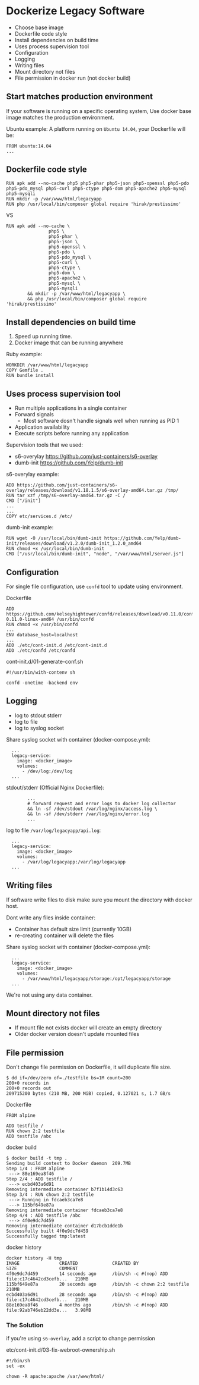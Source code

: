 # Dockerize Legacy Software

* Choose base image
* Dockerfile code style
* Install dependencies on build time
* Uses process supervision tool
* Configuration
* Logging
* Writing files
* Mount directory not files
* File permission in docker run (not docker build)

## Start matches production environment

If your software is running on a specific operating system,
Use docker base image matches the production environment.

Ubuntu example:
A platform running on `Ubuntu 14.04`, your Dockerfile will be:
```
FROM ubuntu:14.04
...
```

## Dockerfile code style

```
RUN apk add --no-cache php5 php5-phar php5-json php5-openssl php5-pdo php5-pdo_mysql php5-curl php5-ctype php5-dom php5-apache2 php5-mysql php5-mysqli
RUN mkdir -p /var/www/html/legacyapp
RUN php /usr/local/bin/composer global require 'hirak/prestissimo'
```
VS
```
RUN apk add --no-cache \
                php5 \
                php5-phar \
                php5-json \
                php5-openssl \
                php5-pdo \
                php5-pdo_mysql \
                php5-curl \
                php5-ctype \
                php5-dom \
                php5-apache2 \
                php5-mysql \
                php5-mysqli
        && mkdir -p /var/www/html/legacyapp \
        && php /usr/local/bin/composer global require 'hirak/prestissimo'
```

## Install dependencies on build time

1. Speed up running time.
2. Docker image that can be running anywhere

Ruby example:
```
WORKDIR /var/www/html/legacyapp
COPY Gemfile .
RUN bundle install
```

## Uses process supervision tool

- Run multiple applications in a single container
- Forward signals
  * Most software dosn't handle signals well when running as PID 1
- Application availability
- Execute scripts before running any application

Supervision tools that we used:
- s6-overylay https://github.com/just-containers/s6-overlay
- dumb-init https://github.com/Yelp/dumb-init

s6-overylay example:
```
ADD https://github.com/just-containers/s6-overlay/releases/download/v1.18.1.5/s6-overlay-amd64.tar.gz /tmp/
RUN tar xzf /tmp/s6-overlay-amd64.tar.gz -C /
CMD ["/init"]
...
...
COPY etc/services.d /etc/
```

dumb-init example:
```
RUN wget -O /usr/local/bin/dumb-init https://github.com/Yelp/dumb-init/releases/download/v1.2.0/dumb-init_1.2.0_amd64
RUN chmod +x /usr/local/bin/dumb-init
CMD ["/usr/local/bin/dumb-init", "node", "/var/www/html/server.js"]
```

## Configuration

For single file configuration, use `confd` tool to update using environment.

Dockerfile
```
ADD https://github.com/kelseyhightower/confd/releases/download/v0.11.0/confd-0.11.0-linux-amd64 /usr/bin/confd
RUN chmod +x /usr/bin/confd
...
ENV database_host=localhost
...
ADD ./etc/cont-init.d /etc/cont-init.d
ADD ./etc/confd /etc/confd
```

cont-init.d/01-generate-conf.sh
```
#!/usr/bin/with-contenv sh

confd -onetime -backend env
```

## Logging

- log to stdout stderr
- log to file
- log to syslog socket

Share syslog socket with container (docker-compose.yml):
```
  ...
  legacy-service:
    image: <docker_image>
    volumes:
      - /dev/log:/dev/log
  ...
```

stdout/stderr (Official Nginx Dockerfile):
```
        ...
        # forward request and error logs to docker log collector
        && ln -sf /dev/stdout /var/log/nginx/access.log \
        && ln -sf /dev/stderr /var/log/nginx/error.log
        ...
```

log to file `/var/log/legacyapp/api.log`:
```
  ...
  legacy-service:
    image: <docker_image>
    volumes:
      - /var/log/legacyapp:/var/log/legacyapp
  ...
```

## Writing files

If software write files to disk make sure you mount the directory
with docker host.

Dont write any files inside container:
- Container has default size limit (currently 10GB)
- re-creating container will delete the files

Share syslog socket with container (docker-compose.yml):
```
  ...
  legacy-service:
    image: <docker_image>
    volumes:
      - /var/www/html/legacyapp/storage:/opt/legacyapp/storage
  ...
```

We're not using any data container.

## Mount directory not files

- If mount file not exists docker will create an empty directory
- Older docker version doesn't update mounted files

## File permission

Don't change file permission on Dockerfile, it will duplicate file size.

```
$ dd if=/dev/zero of=./testfile bs=1M count=200
200+0 records in
200+0 records out
209715200 bytes (210 MB, 200 MiB) copied, 0.127021 s, 1.7 GB/s
```

Dockerfile
```
FROM alpine

ADD testfile /
RUN chown 2:2 testfile
ADD testfile /abc
```

docker build
```
$ docker build -t tmp .
Sending build context to Docker daemon  209.7MB
Step 1/4 : FROM alpine
 ---> 88e169ea8f46
Step 2/4 : ADD testfile /
 ---> ecbd403a6d91
Removing intermediate container b7f1b14d3c63
Step 3/4 : RUN chown 2:2 testfile
 ---> Running in fdcaeb3ca7e8
 ---> 115bf649e87a
Removing intermediate container fdcaeb3ca7e8
Step 4/4 : ADD testfile /abc
 ---> 4f0e9dc7d459
Removing intermediate container d17bcb1dde1b
Successfully built 4f0e9dc7d459
Successfully tagged tmp:latest
```

docker history
```
docker history -H tmp
IMAGE               CREATED             CREATED BY                                      SIZE                COMMENT
4f0e9dc7d459        14 seconds ago      /bin/sh -c #(nop) ADD file:c17c4642cd3cefb...   210MB
115bf649e87a        20 seconds ago      /bin/sh -c chown 2:2 testfile                   210MB
ecbd403a6d91        28 seconds ago      /bin/sh -c #(nop) ADD file:c17c4642cd3cefb...   210MB
88e169ea8f46        4 months ago        /bin/sh -c #(nop) ADD file:92ab746eb22dd3e...   3.98MB
```

### The Solution

if you're using `s6-overlay`, add a script to change permission

etc/cont-init.d/03-fix-webroot-ownership.sh
```
#!/bin/sh
set -ex

chown -R apache:apache /var/www/html/
```
